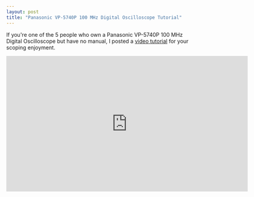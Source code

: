 ```yaml
---
layout: post
title: "Panasonic VP-5740P 100 MHz Digital Oscilloscope Tutorial"
---
```

If you're one of the 5 people who own a Panasonic VP-5740P 100 MHz Digital Oscilloscope but have
no manual, I posted a [video tutorial](https://www.youtube.com/watch?v=lHFi748IhM0) for your
scoping enjoyment.

<iframe width="640" height="360" src="https://www.youtube.com/embed/lHFi748IhM0" frameborder="0" allowfullscreen></iframe>
